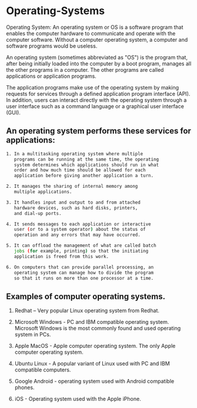 # Operating-Systems
Operating System: 
An operating system or OS is a software program that 
enables the computer hardware to communicate and operate 
with the computer software. 
Without a computer operating system, a computer and 
software programs would be useless. 

An operating system (sometimes abbreviated as "OS") is 
the program that, after being initially loaded into the 
computer by a boot program, manages all the other 
programs in a computer. The other programs are called 
applications or application programs. 

The application programs make use of the operating system
by making requests for services through a defined 
application program interface (API). 
In addition, users can interact directly with the 
operating system through a user interface such as a 
command language or a graphical user interface (GUI).

## An operating system performs these services for applications:
```sh
1. In a multitasking operating system where multiple 
   programs can be running at the same time, the operating 
   system determines which applications should run in what
   order and how much time should be allowed for each 
   application before giving another application a turn.

2. It manages the sharing of internal memory among 
   multiple applications.

3. It handles input and output to and from attached 
   hardware devices, such as hard disks, printers,
   and dial-up ports.

4. It sends messages to each application or interactive 
   user (or to a system operator) about the status of 
   operation and any errors that may have occurred.

5. It can offload the management of what are called batch 
   jobs (for example, printing) so that the initiating 
   application is freed from this work.

6. On computers that can provide parallel processing, an 
   operating system can manage how to divide the program 
   so that it runs on more than one processor at a time.

```

## Examples of computer operating systems.

1. Redhat – Very popular Linux operating system from 
            Redhat. 
2. Microsoft Windows - PC and IBM compatible operating 
   system. 
   Microsoft Windows is the most commonly found and used 
   operating system in PCs.
3. Apple MacOS - Apple computer operating system. The only 
   Apple computer operating system.

4. Ubuntu Linux - A popular variant of Linux used with PC 
   and IBM compatible computers. 

5. Google Android - operating system used with Android 
   compatible phones.
6. iOS - Operating system used with the Apple iPhone.

